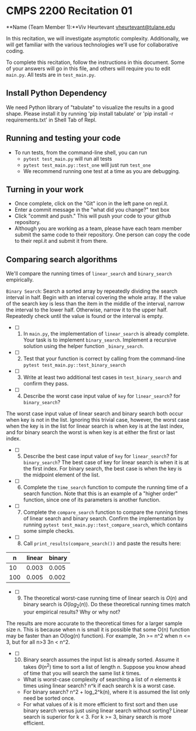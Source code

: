 # CMPS 2200  Recitation 01

**Name (Team Member 1):**Viv Heurtevant vheurtevant@tulane.edu


In this recitation, we will investigate asymptotic complexity. Additionally, we will get familiar with the various technologies we'll use for collaborative coding.

To complete this recitation, follow the instructions in this document. Some of your answers will go in this file, and others will require you to edit `main.py`. All tests are in `test_main.py`.

## Install Python Dependency

We need Python library of "tabulate" to visualize the results in a good shape. Please install it by running 'pip install tabulate' or 'pip install -r requirements.txt' in Shell Tab of Repl.  

## Running and testing your code

- To run tests, from the command-line shell, you can run
  + `pytest test_main.py` will run all tests
  + `pytest test_main.py::test_one` will just run `test_one`
  + We recommend running one test at a time as you are debugging.

## Turning in your work

- Once complete, click on the "Git" icon in the left pane on repl.it.
- Enter a commit message in the "what did you change?" text box
- Click "commit and push." This will push your code to your github repository.
- Although you are working as a team, please have each team member submit the same code to their repository. One person can copy the code to their repl.it and submit it from there.

## Comparing search algorithms

We'll compare the running times of `linear_search` and `binary_search` empirically.

`Binary Search`: Search a sorted array by repeatedly dividing the search interval in half. Begin with an interval covering the whole array. If the value of the search key is less than the item in the middle of the interval, narrow the interval to the lower half. Otherwise, narrow it to the upper half. Repeatedly check until the value is found or the interval is empty.

- [ ] 1. In `main.py`, the implementation of `linear_search` is already complete. Your task is to implement `binary_search`. Implement a recursive solution using the helper function `_binary_search`. 

- [ ] 2. Test that your function is correct by calling from the command-line `pytest test_main.py::test_binary_search`

- [ ] 3. Write at least two additional test cases in `test_binary_search` and confirm they pass.

- [ ] 4. Describe the worst case input value of `key` for `linear_search`? for `binary_search`? 

The worst case input value of linear search and binary search both occur when key is not in the list. Ignoring this trivial case, however, the worst case when the key is in the list for linear search is when key is at the last index, and for binary search the worst is when key is at either the first or last index.

- [ ] 5. Describe the best case input value of `key` for `linear_search`? for `binary_search`? 
The best case of key for linear search is when it is at the first index. For binary search, the best case is when the key is the midpoint element of the list. 



- [ ] 6. Complete the `time_search` function to compute the running time of a search function. Note that this is an example of a "higher order" function, since one of its parameters is another function.

- [ ] 7. Complete the `compare_search` function to compare the running times of linear search and binary search. Confirm the implementation by running `pytest test_main.py::test_compare_search`, which contains some simple checks.

- [ ] 8. Call `print_results(compare_search())` and paste the results here:

|   n |   linear |   binary |
|-----|----------|----------|
|  10 |    0.003 |    0.005 |
| 100 |    0.005 |    0.002 |

- [ ] 9. The theoretical worst-case running time of linear search is $O(n)$ and binary search is $O(log_2(n))$. Do these theoretical running times match your empirical results? Why or why not?

The results are more accurate to the theoretical times for a larger sample size n. This is because when n is small it is possible that some O(n) function may be faster than an O(log(n) function). For example, 3n >= n^2 when n <= 3, but for all n>3 3n < n^2. 

- [ ] 10. Binary search assumes the input list is already sorted. Assume it takes $\Theta(n^2)$ time to sort a list of length $n$. Suppose you know ahead of time that you will search the same list $k$ times. 
  + What is worst-case complexity of searching a list of $n$ elements $k$ times using linear search? n^k if each search k is a worst case.
  + For binary search? n^2 + log_2^k(n), where it is assumed the list only need be sorted once.
  + For what values of $k$ is it more efficient to first sort and then use binary search versus just using linear search without sorting? Linear search is superior for k < 3. For k >= 3, binary search is more efficient.
